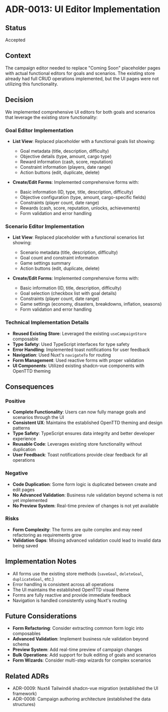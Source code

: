 # ADR-0013: UI Editor Implementation

## Status
Accepted

## Context
The campaign editor needed to replace "Coming Soon" placeholder pages with actual functional editors for goals and scenarios. The existing store already had full CRUD operations implemented, but the UI pages were not utilizing this functionality.

## Decision
We implemented comprehensive UI editors for both goals and scenarios that leverage the existing store functionality:

### Goal Editor Implementation
- **List View**: Replaced placeholder with a functional goals list showing:
  - Goal metadata (title, description, difficulty)
  - Objective details (type, amount, cargo type)
  - Reward information (cash, score, reputation)
  - Constraint information (players, date range)
  - Action buttons (edit, duplicate, delete)

- **Create/Edit Forms**: Implemented comprehensive forms with:
  - Basic information (ID, type, title, description, difficulty)
  - Objective configuration (type, amount, cargo-specific fields)
  - Constraints (player count, date range)
  - Rewards (cash, score, reputation, unlocks, achievements)
  - Form validation and error handling

### Scenario Editor Implementation
- **List View**: Replaced placeholder with a functional scenarios list showing:
  - Scenario metadata (title, description, difficulty)
  - Goal count and constraint information
  - Game settings summary
  - Action buttons (edit, duplicate, delete)

- **Create/Edit Forms**: Implemented comprehensive forms with:
  - Basic information (ID, title, description, difficulty)
  - Goal selection (checkbox list with goal details)
  - Constraints (player count, date range)
  - Game settings (economy, disasters, breakdowns, inflation, seasons)
  - Form validation and error handling

### Technical Implementation Details
- **Reused Existing Store**: Leveraged the existing `useCampaignStore` composable
- **Type Safety**: Used TypeScript interfaces for type safety
- **Error Handling**: Implemented toast notifications for user feedback
- **Navigation**: Used Nuxt's `navigateTo` for routing
- **Form Management**: Used reactive forms with proper validation
- **UI Components**: Utilized existing shadcn-vue components with OpenTTD theming

## Consequences

### Positive
- **Complete Functionality**: Users can now fully manage goals and scenarios through the UI
- **Consistent UX**: Maintains the established OpenTTD theming and design patterns
- **Type Safety**: TypeScript ensures data integrity and better developer experience
- **Reusable Code**: Leverages existing store functionality without duplication
- **User Feedback**: Toast notifications provide clear feedback for all operations

### Negative
- **Code Duplication**: Some form logic is duplicated between create and edit pages
- **No Advanced Validation**: Business rule validation beyond schema is not yet implemented
- **No Preview System**: Real-time preview of changes is not yet available

### Risks
- **Form Complexity**: The forms are quite complex and may need refactoring as requirements grow
- **Validation Gaps**: Missing advanced validation could lead to invalid data being saved

## Implementation Notes
- All forms use the existing store methods (`saveGoal`, `deleteGoal`, `duplicateGoal`, etc.)
- Error handling is consistent across all operations
- The UI maintains the established OpenTTD visual theme
- Forms are fully reactive and provide immediate feedback
- Navigation is handled consistently using Nuxt's routing

## Future Considerations
- **Form Refactoring**: Consider extracting common form logic into composables
- **Advanced Validation**: Implement business rule validation beyond schema
- **Preview System**: Add real-time preview of campaign changes
- **Bulk Operations**: Add support for bulk editing of goals and scenarios
- **Form Wizards**: Consider multi-step wizards for complex scenarios

## Related ADRs
- ADR-0009: Nuxt4 Tailwind4 shadcn-vue migration (established the UI framework)
- ADR-0008: Campaign authoring architecture (established the data structures)